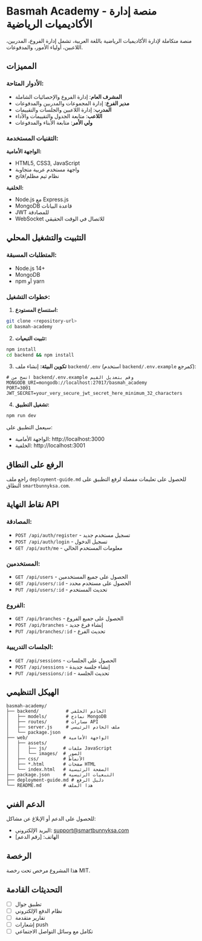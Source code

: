 # Basmah Academy - منصة إدارة الأكاديميات الرياضية

منصة متكاملة لإدارة الأكاديميات الرياضية باللغة العربية، تشمل إدارة الفروع، المدربين، اللاعبين، أولياء الأمور، والمدفوعات.

## المميزات

### الأدوار المتاحة:
- **المشرف العام**: إدارة الفروع والإحصائيات الشاملة
- **مدير الفرع**: إدارة المجموعات والمدربين والمدفوعات
- **المدرب**: إدارة اللاعبين والجلسات والتقييمات
- **اللاعب**: متابعة الجدول والتقييمات والأداء
- **ولي الأمر**: متابعة الأبناء والمدفوعات

### التقنيات المستخدمة:

**الواجهة الأمامية:**
- HTML5, CSS3, JavaScript
- واجهة مستخدم عربية متجاوبة
- نظام ثيم مظلم/فاتح

**الخلفية:**
- Node.js مع Express.js
- MongoDB قاعدة البيانات
- JWT للمصادقة
- WebSocket للاتصال في الوقت الحقيقي

## التثبيت والتشغيل المحلي

### المتطلبات المسبقة:
- Node.js 14+
- MongoDB
- npm أو yarn

### خطوات التشغيل:

1. **استنساخ المستودع:**
```bash
git clone <repository-url>
cd basmah-academy
```

2. **تثبيت التبعيات:**
```bash
npm install
cd backend && npm install
```

3. **تكوين البيئة:**
إنشاء ملف `backend/.env` (استخدم `backend/.env.example` كمرجع):
```env
# انسخ من backend/.env.example وقم بتعديل القيم
MONGODB_URI=mongodb://localhost:27017/basmah_academy
PORT=3001
JWT_SECRET=your_very_secure_jwt_secret_here_minimum_32_characters
```

4. **تشغيل التطبيق:**
```bash
npm run dev
```

سيعمل التطبيق على:
- الواجهة الأمامية: http://localhost:3000
- الخلفية: http://localhost:3001

## الرفع على النطاق

راجع ملف `deployment-guide.md` للحصول على تعليمات مفصلة لرفع التطبيق على النطاق `smartbunnyksa.com`.

## نقاط النهاية API

### المصادقة:
- `POST /api/auth/register` - تسجيل مستخدم جديد
- `POST /api/auth/login` - تسجيل الدخول
- `GET /api/auth/me` - معلومات المستخدم الحالي

### المستخدمين:
- `GET /api/users` - الحصول على جميع المستخدمين
- `GET /api/users/:id` - الحصول على مستخدم محدد
- `PUT /api/users/:id` - تحديث المستخدم

### الفروع:
- `GET /api/branches` - الحصول على جميع الفروع
- `POST /api/branches` - إنشاء فرع جديد
- `PUT /api/branches/:id` - تحديث الفرع

### الجلسات التدريبية:
- `GET /api/sessions` - الحصول على الجلسات
- `POST /api/sessions` - إنشاء جلسة جديدة
- `PUT /api/sessions/:id` - تحديث الجلسة

## الهيكل التنظيمي

```
basmah-academy/
├── backend/          # الخادم الخلفي
│   ├── models/       # نماذج MongoDB
│   ├── routes/       # مسارات API
│   ├── server.js     # ملف الخادم الرئيسي
│   └── package.json
├── web/             # الواجهة الأمامية
│   ├── assets/
│   │   ├── js/      # ملفات JavaScript
│   │   └── images/  # الصور
│   ├── css/         # الأنماط
│   ├── *.html       # صفحات HTML
│   └── index.html   # الصفحة الرئيسية
├── package.json     # التبعيات الرئيسية
├── deployment-guide.md # دليل الرفع
└── README.md        # هذا الملف
```

## الدعم الفني

للحصول على الدعم أو الإبلاغ عن مشاكل:
- البريد الإلكتروني: support@smartbunnyksa.com
- الهاتف: [رقم الدعم]

## الرخصة

هذا المشروع مرخص تحت رخصة MIT.

## التحديثات القادمة

- [ ] تطبيق جوال
- [ ] نظام الدفع الإلكتروني
- [ ] تقارير متقدمة
- [ ] إشعارات push
- [ ] تكامل مع وسائل التواصل الاجتماعي
